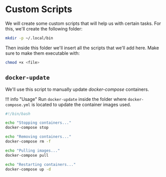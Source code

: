 # Custom Scripts

We will create some custom scripts that will help us with certain tasks. For this, we'll create the following folder:

```bash
mkdir -p ~/.local/bin
```

Then inside this folder we'll insert all the scripts that we'll add here. Make sure to make them executable with:

```bash
chmod +x <file>
```

## `docker-update`

We'll use this script to manually update *docker-compose* containers.

!!! info "Usage"
    Run `docker-update` inside the folder where `docker-compose.yml` is located to update the container images used.

```bash
#!/bin/bash

echo "Stopping containers..."
docker-compose stop

echo "Removing containers..."
docker-compose rm -f

echo "Pulling images..."
docker-compose pull

echo "Restarting containers..."
docker-compose up -d
```
